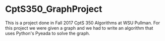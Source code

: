 # CptS350_GraphProject

This is a project done in Fall 2017 CptS 350 Algorithms at WSU Pullman. For this project we were given a graph and we had to write an algorithm that uses Python's Pyeada to solve the graph.
